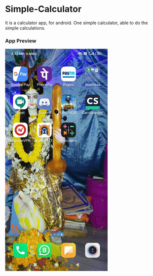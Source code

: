 # Simple-Calculator
It is a calculator app, for android. One simple calculator, able to do the simple calculations.

### App Preview
<p>
  <img src='https://github.com/Sneheshdutta/Android-Calculator/blob/master/APP%20Preview/cal.gif'>
  </p>
